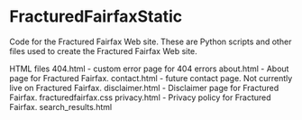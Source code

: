 # FracturedFairfaxStatic
Code for the Fractured Fairfax Web site.
These are Python scripts and other files used to create the Fractured Fairfax Web site.

HTML files
404.html - custom error page for 404 errors
about.html - About page for Fractured Fairfax.
contact.html - future contact page. Not currently live on Fractured Fairfax.
disclaimer.html - Disclaimer page for Fractured Fairfax.
fracturedfairfax.css
privacy.html - Privacy policy for Fractured Fairfax.
search_results.html

